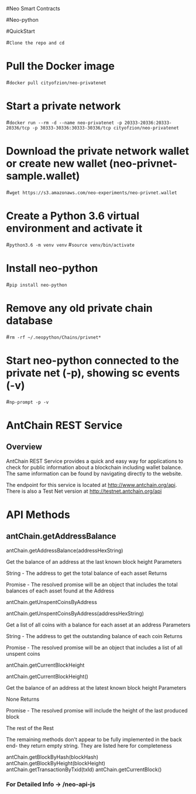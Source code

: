#Neo Smart Contracts

#Neo-python

#QuickStart 

#``` Clone the repo and cd ```

# Pull the Docker image
#```docker pull cityofzion/neo-privatenet```

# Start a private network
#```docker run --rm -d --name neo-privatenet -p 20333-20336:20333-20336/tcp -p 30333-30336:30333-30336/tcp cityofzion/neo-privatenet```

# Download the private network wallet or create new wallet (neo-privnet-sample.wallet)
#```wget https://s3.amazonaws.com/neo-experiments/neo-privnet.wallet```

# Create a Python 3.6 virtual environment and activate it
#```python3.6 -m venv venv```
#```source venv/bin/activate```

# Install neo-python
#```pip install neo-python```

# Remove any old private chain database
#```rm -rf ~/.neopython/Chains/privnet*```

# Start neo-python connected to the private net (-p), showing sc events (-v)
#```np-prompt -p -v```

# AntChain REST Service

## Overview

AntChain REST Service provides a quick and easy way for applications to check for public information about a blockchain including wallet balance. The same information can be found by navigating directly to the website.

The endpoint for this service is located at http://www.antchain.org/api. There is also a Test Net version at http://testnet.antchain.org/api

# API Methods

## antChain.getAddressBalance

antChain.getAddressBalance(addressHexString)

Get the balance of an address at the last known block height
Parameters

String - The address to get the total balance of each asset
Returns

Promise - The resolved promise will be an object that includes the total balances of each asset found at the Address

antChain.getUnspentCoinsByAddress

antChain.getUnspentCoinsByAddress(addressHexString)

Get a list of all coins with a balance for each asset at an address
Parameters

String - The address to get the outstanding balance of each coin
Returns

Promise - The resolved promise will be an object that includes a list of all unspent coins

antChain.getCurrentBlockHeight

antChain.getCurrentBlockHeight()

Get the balance of an address at the latest known block height
Parameters

None
Returns

Promise - The resolved promise will include the height of the last produced block

The rest of the Rest

The remaining methods don't appear to be fully implemented in the back end- they return empty string. They are listed here for completeness

antChain.getBlockByHash(blockHash)
antChain.getBlockByHeight(blockHeight)
antChain.getTransactionByTxid(txId)
antChain.getCurrentBlock()

### For Detailed Info -> /neo-api-js
